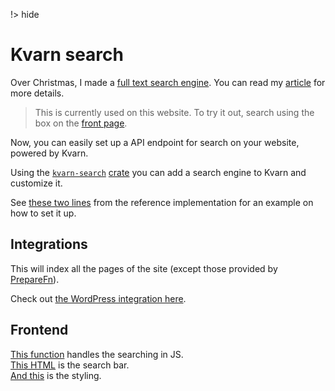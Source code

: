 !> hide
<head>
    <title>Search | Kvarn</title>
    <meta name="permalinks" content="enabled"> <!-- part of JS on icelk.dev & kvarn.org, options: disabled|enabled|not-titles -->
    <meta name="description" content="Full text search engine for your site. Returns results as you type. No index setup.">
</head>

# Kvarn search

Over Christmas, I made a [full text search engine](https://github.com/Icelk/elipdotter).
You can read my [article](https://icelk.dev/articles/search-engine.html) for more details.

> This is currently used on this website. To try it out, search using the box on the [front page](/).

Now, you can easily set up a API endpoint for search on your website, powered by Kvarn.

Using the [`kvarn-search`](https://github.com/Icelk/kvarn-search) [crate](https://crates.io/crates/kvarn-search)
you can add a search engine to Kvarn and customize it.

See [these two lines](https://github.com/Icelk/kvarn-reference/blob/main/src/hosts.rs#L220-L221) from the reference implementation for an example on how to set it up.

## Integrations

This will index all the pages of the site (except those provided by [PrepareFn](https://doc.kvarn.org/kvarn/extensions/struct.Extensions.html#method.add_prepare_fn)).

Check out [the WordPress integration here](php.#wordpress).

## Frontend

[This function](https://github.com/Icelk/icelk.dev/blob/3525fb532f18a1d532ca08046fabe21a95c6e73d/public/script.js#L237-L395) handles the searching in JS.\
[This HTML](https://github.com/Icelk/icelk.dev/blob/3525fb532f18a1d532ca08046fabe21a95c6e73d/templates/standard.html#L105-L127) is the search bar.\
[And this](https://github.com/Icelk/icelk.dev/blob/3525fb532f18a1d532ca08046fabe21a95c6e73d/public/style.css#L350-L434) is the styling.
